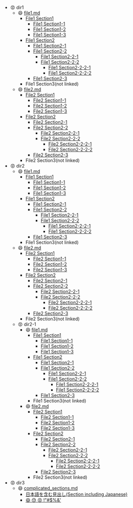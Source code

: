 * :rage: dir1
  * :smile: [file1.md](dir1/file1.md)
    * [File1 Section1](dir1/file1.md#1)
      * [File1 Section1-1](dir1/file1.md#1_1)
      * [File1 Section1-2](dir1/file1.md#1_2)
      * [File1 Section1-3](dir1/file1.md#1_3)
    * [File1 Section2](dir1/file1.md#2)
      * [File1 Section2-1](dir1/file1.md#2_1)
      * [File1 Section2-2](dir1/file1.md#2_2)
        * [File1 Section2-2-1](dir1/file1.md#2_2_1)
        * [File1 Section2-2-2](dir1/file1.md#2_2_2)
          * [File1 Section2-2-2-1](dir1/file1.md#2_2_2_1)
          * [File1 Section2-2-2-2](dir1/file1.md#2_2_2_2)
      * [File1 Section2-3](dir1/file1.md#2_3)
    * File1 Section3(not linked)
  * :smile: [file2.md](dir1/file2.md)
    * [File2 Section1](dir1/file2.md#1)
      * [File2 Section1-1](dir1/file2.md#1_1)
      * [File2 Section1-2](dir1/file2.md#1_2)
      * [File2 Section1-3](dir1/file2.md#1_3)
    * [File2 Section2](dir1/file2.md#2)
      * [File2 Section2-1](dir1/file2.md#2_1)
      * [File2 Section2-2](dir1/file2.md#2_2)
        * [File2 Section2-2-1](dir1/file2.md#2_2_1)
        * [File2 Section2-2-2](dir1/file2.md#2_2_2)
          * [File2 Section2-2-2-1](dir1/file2.md#2_2_2_1)
          * [File2 Section2-2-2-2](dir1/file2.md#2_2_2_2)
      * [File2 Section2-3](dir1/file2.md#2_3)
    * File2 Section3(not linked)
* :rage: dir2
  * :smile: [file1.md](dir2/file1.md)
    * [File1 Section1](dir2/file1.md#1)
      * [File1 Section1-1](dir2/file1.md#1_1)
      * [File1 Section1-2](dir2/file1.md#1_2)
      * [File1 Section1-3](dir2/file1.md#1_3)
    * [File1 Section2](dir2/file1.md#2)
      * [File1 Section2-1](dir2/file1.md#2_1)
      * [File1 Section2-2](dir2/file1.md#2_2)
        * [File1 Section2-2-1](dir2/file1.md#2_2_1)
        * [File1 Section2-2-2](dir2/file1.md#2_2_2)
          * [File1 Section2-2-2-1](dir2/file1.md#2_2_2_1)
          * [File1 Section2-2-2-2](dir2/file1.md#2_2_2_2)
      * [File1 Section2-3](dir2/file1.md#2_3)
    * File1 Section3(not linked)
  * :smile: [file2.md](dir2/file2.md)
    * [File2 Section1](dir2/file2.md#1)
      * [File2 Section1-1](dir2/file2.md#1_1)
      * [File2 Section1-2](dir2/file2.md#1_2)
      * [File2 Section1-3](dir2/file2.md#1_3)
    * [File2 Section2](dir2/file2.md#2)
      * [File2 Section2-1](dir2/file2.md#2_1)
      * [File2 Section2-2](dir2/file2.md#2_2)
        * [File2 Section2-2-1](dir2/file2.md#2_2_1)
        * [File2 Section2-2-2](dir2/file2.md#2_2_2)
          * [File2 Section2-2-2-1](dir2/file2.md#2_2_2_1)
          * [File2 Section2-2-2-2](dir2/file2.md#2_2_2_2)
      * [File2 Section2-3](dir2/file2.md#2_3)
    * File2 Section3(not linked)
  * :rage: dir2-1
    * :smile: [file1.md](dir2/dir2-1/file1.md)
      * [File1 Section1](dir2/dir2-1/file1.md#1)
        * [File1 Section1-1](dir2/dir2-1/file1.md#1_1)
        * [File1 Section1-2](dir2/dir2-1/file1.md#1_2)
        * [File1 Section1-3](dir2/dir2-1/file1.md#1_3)
      * [File1 Section2](dir2/dir2-1/file1.md#2)
        * [File1 Section2-1](dir2/dir2-1/file1.md#2_1)
        * [File1 Section2-2](dir2/dir2-1/file1.md#2_2)
          * [File1 Section2-2-1](dir2/dir2-1/file1.md#2_2_1)
          * [File1 Section2-2-2](dir2/dir2-1/file1.md#2_2_2)
            * [File1 Section2-2-2-1](dir2/dir2-1/file1.md#2_2_2_1)
            * [File1 Section2-2-2-2](dir2/dir2-1/file1.md#2_2_2_2)
        * [File1 Section2-3](dir2/dir2-1/file1.md#2_3)
      * File1 Section3(not linked)
    * :smile: [file2.md](dir2/dir2-1/file2.md)
      * [File2 Section1](dir2/dir2-1/file2.md#1)
        * [File2 Section1-1](dir2/dir2-1/file2.md#1_1)
        * [File2 Section1-2](dir2/dir2-1/file2.md#1_2)
        * [File2 Section1-3](dir2/dir2-1/file2.md#1_3)
      * [File2 Section2](dir2/dir2-1/file2.md#2)
        * [File2 Section2-1](dir2/dir2-1/file2.md#2_1)
        * [File2 Section2-2](dir2/dir2-1/file2.md#2_2)
          * [File2 Section2-2-1](dir2/dir2-1/file2.md#2_2_1)
          * [File2 Section2-2-2](dir2/dir2-1/file2.md#2_2_2)
            * [File2 Section2-2-2-1](dir2/dir2-1/file2.md#2_2_2_1)
            * [File2 Section2-2-2-2](dir2/dir2-1/file2.md#2_2_2_2)
        * [File2 Section2-3](dir2/dir2-1/file2.md#2_3)
      * File2 Section3(not linked)
* :rage: dir3
  * :smile: [complicated_sections.md](dir3/complicated_sections.md)
    * [日本語を含む見出し(Section including Japanese)](dir3/complicated_sections.md#a1)
    * [:smile: :sweat: :rage: !"#$%&'](dir3/complicated_sections.md#a2)
